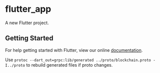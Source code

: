 # flutter_app

A new Flutter project.

## Getting Started

For help getting started with Flutter, view our online
[documentation](http://flutter.io/).

Use `protoc --dart_out=grpc:lib/generated ../proto/blockchain.proto -I../proto` to rebuild generated files if proto changes.